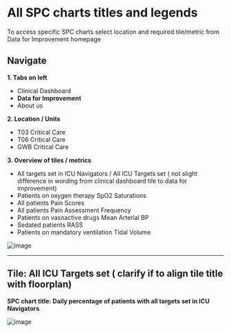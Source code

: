 # All SPC charts titles and legends

To access specific SPC charts select location and required tile/metric from Data for Improvement homepage

## Navigate


**1. Tabs on left**


   * Clinical Dashboard
   * **Data for Improvement**
   * About us

**2. Location / Units**
   * T03 Critical Care
   * T06 Critical Care
   * GWB Critical Care
     
**3.  Overview of tiles / metrics**
  
   * All targets set in ICU Navigators / All ICU Targets set ( not slight difference in wording from clinical dashboard tile to data for improvement) 
   * Patients on oxygen therapy SpO2 Saturations
   * All patients Pain Scores
   * All patients Pain Assessment Frequency
   * Patients on vasoactive drugs Mean Arterial BP
   * Sedated patients RASS
   * Patients on mandatory ventilation Tidal Volume

![image](https://github.com/inform-us/requirements_specifications/assets/94536083/6f16d1a6-5449-4de0-9f80-583d8e272f69)


---

## Tile: All ICU Targets set ( clarify if to align tile title with floorplan)

**SPC chart title: Daily percentage of patients with all targets set in ICU Navigators**


![image](https://github.com/inform-us/requirements_specifications/assets/94536083/18359e63-e620-4902-a114-1a3c26a471ff)





